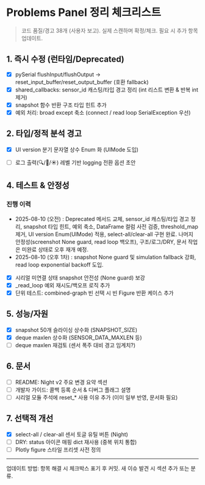 # Problems Panel 정리 체크리스트

> 코드 품질/경고 38개 (사용자 보고). 실제 스캔하며 확정/체크. 필요 시 추가 항목 업데이트.

## 1. 즉시 수정 (런타임/Deprecated)
- [x] pySerial flushInput/flushOutput -> reset_input_buffer/reset_output_buffer (호환 fallback)
- [x] shared_callbacks: sensor_id 캐스팅/타입 경고 정리 (int 리스트 변환 & 반복 int 제거)
- [x] snapshot 함수 반환 구조 타입 힌트 추가
- [x] 예외 처리: broad except 축소 (connect / read loop SerialException 우선)

## 2. 타입/정적 분석 경고
 - [x] UI version 분기 문자열 상수 Enum 화 (UIMode 도입)

- [ ] 로그 출력(🔍/🌙/☀️) 레벨 기반 logging 전환 옵션 초안
## 4. 테스트 & 안정성

### 진행 이력
- 2025-08-10  (오전) : Deprecated 메서드 교체, sensor_id 캐스팅/타입 경고 정리, snapshot 타입 힌트, 예외 축소, DataFrame 컬럼 사전 검증, threshold_map 제거, UI version Enum(UIMode) 적용, select-all/clear-all 구현 완료. 나머지 안정성(screenshot None guard, read loop 백오프), 구조/로그/DRY, 문서 작업은 미완료 상태로 오후 재개 예정.
- 2025-08-10  (오후 1차) : snapshot None guard 및 simulation fallback 강화, read loop exponential backoff 도입.
- [x] 시리얼 미연결 상태 snapshot 안전성 (None guard) 보강
- [x] _read_loop 예외 재시도/백오프 로직 추가
- [x] 단위 테스트: combined-graph 빈 선택 시 빈 Figure 반환 케이스 추가

## 5. 성능/자원
- [x] snapshot 50개 슬라이싱 상수화 (SNAPSHOT_SIZE)
- [x] deque maxlen 상수화 (SENSOR_DATA_MAXLEN 등)
- [ ] deque maxlen 재검토 (센서 폭주 대비 경고 임계치?)

## 6. 문서
- [ ] README: Night v2 주요 변경 요약 섹션
- [ ] 개발자 가이드: 콜백 등록 순서 & 디버그 플래그 설명
- [ ] 시리얼 모듈 주석에 reset_* 사용 이유 추가 (이미 일부 반영, 문서화 필요)

## 7. 선택적 개선
- [x] select-all / clear-all 센서 토글 유틸 버튼 (Night)
- [ ] DRY: status 아이콘 매핑 dict 재사용 (중복 위치 통합)
- [ ] Plotly figure 스타일 프리셋 사전 정의

---
업데이트 방법: 항목 해결 시 체크박스 표기 후 커밋. 새 이슈 발견 시 섹션 추가 또는 분류.
